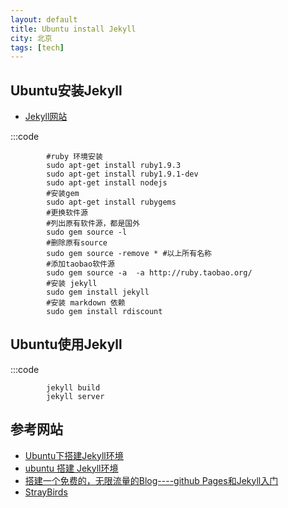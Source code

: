 ```yaml
---
layout: default  
title: Ubuntu install Jekyll  
city: 北京   
tags: [tech]  
---
```



Ubuntu安装Jekyll
---------------

+ [Jekyll网站](http://jekyll.bootcss.com/)    

:::code     

            #ruby 环境安装
            sudo apt-get install ruby1.9.3   
            sudo apt-get install ruby1.9.1-dev
            sudo apt-get install nodejs  
            #安装gem
            sudo apt-get install rubygems
            #更换软件源
            #列出原有软件源，都是国外
            sudo gem source -l 
            #删除原有source
            sudo gem source -remove * #以上所有名称  
            #添加taobao软件源
            sudo gem source -a  -a http://ruby.taobao.org/
            #安装 jekyll
            sudo gem install jekyll 
            #安装 markdown 依赖  
            sudo gem install rdiscount

Ubuntu使用Jekyll
-------------   

:::code 
    

            jekyll build 
            jekyll server




参考网站
----------------

+ [Ubuntu下搭建Jekyll环境](http://bo.moioi.com/2013/ubuntu-jekyll/)
+ [ubuntu 搭建 Jekyll环境](http://www.07net01.com/program/239652.html)
+ [搭建一个免费的，无限流量的Blog----github Pages和Jekyll入门](http://www.ruanyifeng.com/blog/2012/08/blogging_with_jekyll.html)
+ [StrayBirds](https://github.com/minixalpha/StrayBirds)
